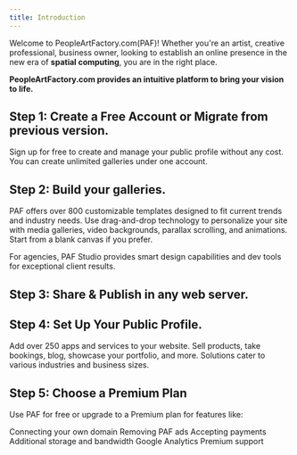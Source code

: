 ```yaml
---
title: Introduction
---
```


Welcome to PeopleArtFactory.com(PAF)! Whether you're an artist, creative professional, business owner, looking to establish an online presence in the new era of **spatial computing**, you are in the right place. 

**PeopleArtFactory.com provides an intuitive platform to bring your vision to life.**

## Step 1: Create a Free Account or Migrate from previous version.
Sign up for free to create and manage your public profile without any cost. You can create unlimited galleries under one account.

## Step 2: Build your galleries.
PAF offers over 800 customizable templates designed to fit current trends and industry needs. Use drag-and-drop technology to personalize your site with media galleries, video backgrounds, parallax scrolling, and animations. Start from a blank canvas if you prefer.

For agencies, PAF Studio provides smart design capabilities and dev tools for exceptional client results.

## Step 3: Share & Publish in any web server.

## Step 4: Set Up Your Public Profile.
Add over 250 apps and services to your website. Sell products, take bookings, blog, showcase your portfolio, and more. Solutions cater to various industries and business sizes.

## Step 5: Choose a Premium Plan
Use PAF for free or upgrade to a Premium plan for features like:

Connecting your own domain
Removing PAF ads
Accepting payments
Additional storage and bandwidth
Google Analytics
Premium support


